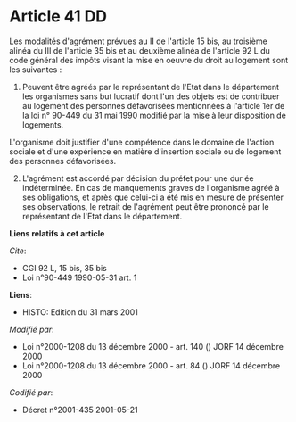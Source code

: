 # Article 41 DD

Les modalités d'agrément prévues au II de l'article 15 bis, au troisième alinéa du III de l'article 35 bis et au deuxième
alinéa de l'article 92 L du code général des impôts visant la mise en oeuvre du droit au logement sont les suivantes :

1. Peuvent être agréés par le représentant de l'Etat dans le département les organismes sans but lucratif dont l'un des
objets est de contribuer au logement des personnes défavorisées mentionnées à l'article 1er de la loi n° 90-449 du 31 mai
1990 modifié par la mise à leur disposition de logements.

L'organisme doit justifier d'une compétence dans le domaine de l'action sociale et d'une expérience en matière d'insertion
sociale ou de logement des personnes défavorisées.

2. L'agrément est accordé par décision du préfet pour une dur ée indéterminée. En cas de manquements graves de l'organisme
agréé à ses obligations, et après que celui-ci a été mis en mesure de présenter ses observations, le retrait de l'agrément
peut être prononcé par le représentant de l'Etat dans le département.

**Liens relatifs à cet article**

_Cite_:

  - CGI 92 L, 15 bis, 35 bis
  - Loi n°90-449 1990-05-31 art. 1

**Liens**:

  - HISTO: Edition du 31 mars 2001

_Modifié par_:

  - Loi n°2000-1208 du 13 décembre 2000 - art. 140 () JORF 14 décembre 2000
  - Loi n°2000-1208 du 13 décembre 2000 - art. 84 () JORF 14 décembre 2000

_Codifié par_:

  - Décret n°2001-435 2001-05-21
